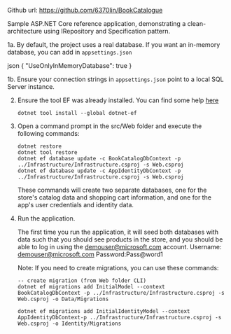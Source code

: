 Github url: https://github.com/6370lin/BookCatalogue

Sample ASP.NET Core reference application, demonstrating a clean-architecture using IRepository and Specification pattern. 

1a. By default, the project uses a real database. If you want an in-memory database, you can add in `appsettings.json`

   json { "UseOnlyInMemoryDatabase": true }

1b. Ensure your connection strings in `appsettings.json` point to a local SQL Server instance.

2. Ensure the tool EF was already installed. You can find some help [here](https://docs.microsoft.com/ef/core/miscellaneous/cli/dotnet)

    ```
    dotnet tool install --global dotnet-ef
    ```

3. Open a command prompt in the src/Web folder and execute the following commands:

    ```
    dotnet restore
    dotnet tool restore
    dotnet ef database update -c BookCatalogDbContext -p ../Infrastructure/Infrastructure.csproj -s Web.csproj
    dotnet ef database update -c AppIdentityDbContext -p ../Infrastructure/Infrastructure.csproj -s Web.csproj
    ```

    These commands will create two separate databases, one for the store's catalog data and shopping cart information, and one for the app's user credentials and identity data.

4. Run the application.

    The first time you run the application, it will seed both databases with data such that you should see products in the store, and you should be able to log in using the demouser@microsoft.com account.
    Username: demouser@microsoft.com Password:Pass@word1

    Note: If you need to create migrations, you can use these commands:

    ```
    -- create migration (from Web folder CLI)
    dotnet ef migrations add InitialModel --context BookCatalogDbContext -p ../Infrastructure/Infrastructure.csproj -s Web.csproj -o Data/Migrations

    dotnet ef migrations add InitialIdentityModel --context AppIdentityDbContext-p ../Infrastructure/Infrastructure.csproj -s Web.csproj -o Identity/Migrations